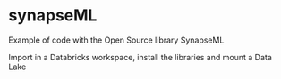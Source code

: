 # synapseML
Example of code with the Open Source library SynapseML

Import in a Databricks workspace, install the libraries and mount a Data Lake
